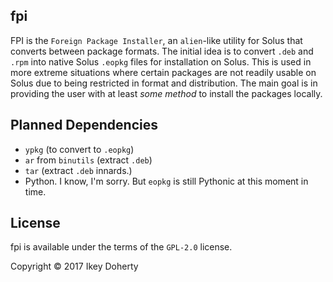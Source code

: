 fpi
----

FPI is the `Foreign Package Installer`, an `alien`-like utility for Solus that
converts between package formats. The initial idea is to convert `.deb` and `.rpm`
into native Solus `.eopkg` files for installation on Solus. This is used in more
extreme situations where certain packages are not readily usable on Solus due to
being restricted in format and distribution. The main goal is in providing the
user with at least _some method_ to install the packages locally.

Planned Dependencies
--------------------

 * `ypkg` (to convert to `.eopkg`)
 * `ar` from `binutils` (extract `.deb`)
 * `tar` (extract `.deb` innards.)
 * Python. I know, I'm sorry. But `eopkg` is still Pythonic at this moment in time.

License
-------

fpi is available under the terms of the `GPL-2.0` license.

Copyright © 2017 Ikey Doherty

